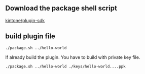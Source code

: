 ## Download the package shell script

[kintone/plugin\-sdk](https://github.com/kintone/plugin-sdk)

## build plugin file

```
./package.sh ../hello-world
```

If already build the plugin. You have to build with private key file.

```
./package.sh ../hello-world ./keys/hello-world....ppk
```